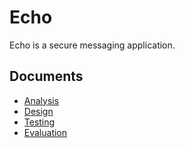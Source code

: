 # Echo

Echo is a secure messaging application.

## Documents

- [Analysis](docs/analysis.md)
- [Design](docs/design.md)
- [Testing](docs/testing.md)
- [Evaluation](docs/evaluation.md)
